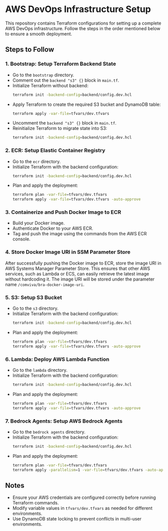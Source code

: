 # AWS DevOps Infrastructure Setup

This repository contains Terraform configurations for setting up a complete AWS DevOps infrastructure. Follow the steps in the order mentioned below to ensure a smooth deployment.

## Steps to Follow

### 1. Bootstrap: Setup Terraform Backend State
- Go to the `bootstrap` directory.
- Comment out the `backend "s3" {}` block in `main.tf`.
- Initialize Terraform without backend:
  ```sh
  terraform init -backend-config=backend/config.dev.hcl
  ```
- Apply Terraform to create the required S3 bucket and DynamoDB table:
  ```sh
  terraform apply -var-file=tfvars/dev.tfvars
  ```
- Uncomment the `backend "s3" {}` block in `main.tf`.
- Reinitialize Terraform to migrate state into S3:
  ```sh
  terraform init -backend-config=backend/config.dev.hcl
  ```

### 2. ECR: Setup Elastic Container Registry
- Go to the `ecr` directory.
- Initialize Terraform with the backend configuration:
  ```sh
  terraform init -backend-config=backend/config.dev.hcl
  ```
- Plan and apply the deployment:
  ```sh
  terraform plan -var-file=tfvars/dev.tfvars
  terraform apply -var-file=tfvars/dev.tfvars -auto-approve
  ```

### 3. Containerize and Push Docker Image to ECR
- Build your Docker image.
- Authenticate Docker to your AWS ECR.
- Tag and push the image using the commands from the AWS ECR console.

### 4. Store Docker Image URI in SSM Parameter Store
After successfully pushing the Docker image to ECR, store the image URI in AWS Systems Manager Parameter Store. This ensures that other AWS services, such as Lambda or ECS, can easily retrieve the latest image without hardcoding it. The image URI will be stored under the parameter name `/comviva/bra-docker-image-uri`.

### 5. S3: Setup S3 Bucket
- Go to the `s3` directory.
- Initialize Terraform with the backend configuration:
  ```sh
  terraform init -backend-config=backend/config.dev.hcl
  ```
- Plan and apply the deployment:
  ```sh
  terraform plan -var-file=tfvars/dev.tfvars
  terraform apply -var-file=tfvars/dev.tfvars -auto-approve
  ```

### 6. Lambda: Deploy AWS Lambda Function
- Go to the `lambda` directory.
- Initialize Terraform with the backend configuration:
  ```sh
  terraform init -backend-config=backend/config.dev.hcl
  ```
- Plan and apply the deployment:
  ```sh
  terraform plan -var-file=tfvars/dev.tfvars
  terraform apply -var-file=tfvars/dev.tfvars -auto-approve
  ```

### 7. Bedrock Agents: Setup AWS Bedrock Agents
- Go to the `bedrock agents` directory.
- Initialize Terraform with the backend configuration:
  ```sh
  terraform init -backend-config=backend/config.dev.hcl
  ```
- Plan and apply the deployment:
  ```sh
  terraform plan -var-file=tfvars/dev.tfvars
  terraform apply -parallelism=1 -var-file=tfvars/dev.tfvars -auto-approve
  ```

## Notes
- Ensure your AWS credentials are configured correctly before running Terraform commands.
- Modify variable values in `tfvars/dev.tfvars` as needed for different environments.
- Use DynamoDB state locking to prevent conflicts in multi-user environments.
